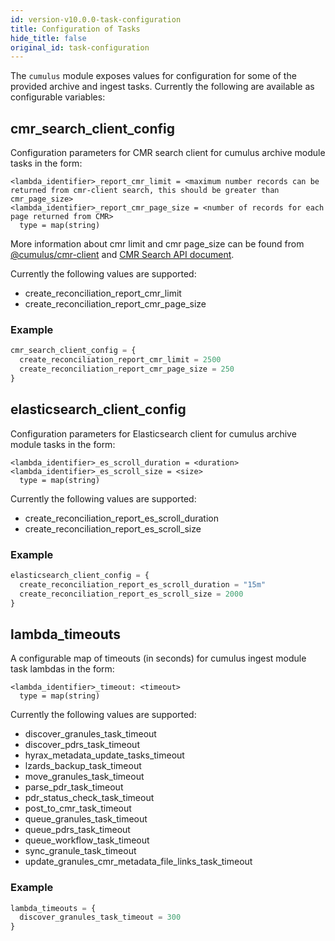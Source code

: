 ```yaml
---
id: version-v10.0.0-task-configuration
title: Configuration of Tasks
hide_title: false
original_id: task-configuration
---
```


The `cumulus` module exposes values for configuration for some of the provided archive and ingest tasks.   Currently the following are available as configurable variables:

## cmr_search_client_config

Configuration parameters for CMR search client for cumulus archive module tasks in the form:

```hcl
<lambda_identifier>_report_cmr_limit = <maximum number records can be returned from cmr-client search, this should be greater than cmr_page_size>
<lambda_identifier>_report_cmr_page_size = <number of records for each page returned from CMR>
  type = map(string)
```

More information about cmr limit and cmr page_size can be found from [@cumulus/cmr-client](https://github.com/nasa/cumulus/blob/master/packages/cmr-client/src/searchConcept.ts) and [CMR Search API document](https://cmr.earthdata.nasa.gov/search/site/docs/search/api.html#query-parameters).

Currently the following values are supported:

- create_reconciliation_report_cmr_limit
- create_reconciliation_report_cmr_page_size

### Example

```tf
cmr_search_client_config = {
  create_reconciliation_report_cmr_limit = 2500
  create_reconciliation_report_cmr_page_size = 250
}
```

## elasticsearch_client_config

Configuration parameters for Elasticsearch client for cumulus archive module tasks in the form:

```hcl
<lambda_identifier>_es_scroll_duration = <duration>
<lambda_identifier>_es_scroll_size = <size>
  type = map(string)
```

Currently the following values are supported:

- create_reconciliation_report_es_scroll_duration
- create_reconciliation_report_es_scroll_size

### Example

```tf
elasticsearch_client_config = {
  create_reconciliation_report_es_scroll_duration = "15m"
  create_reconciliation_report_es_scroll_size = 2000
}
```

## lambda_timeouts

A configurable map of timeouts (in seconds) for cumulus ingest module task lambdas in the form:

```hcl
<lambda_identifier>_timeout: <timeout>
  type = map(string)
```

Currently the following values are supported:

- discover_granules_task_timeout
- discover_pdrs_task_timeout
- hyrax_metadata_update_tasks_timeout
- lzards_backup_task_timeout
- move_granules_task_timeout
- parse_pdr_task_timeout
- pdr_status_check_task_timeout
- post_to_cmr_task_timeout
- queue_granules_task_timeout
- queue_pdrs_task_timeout
- queue_workflow_task_timeout
- sync_granule_task_timeout
- update_granules_cmr_metadata_file_links_task_timeout

### Example

```tf
lambda_timeouts = {
  discover_granules_task_timeout = 300
}
```
